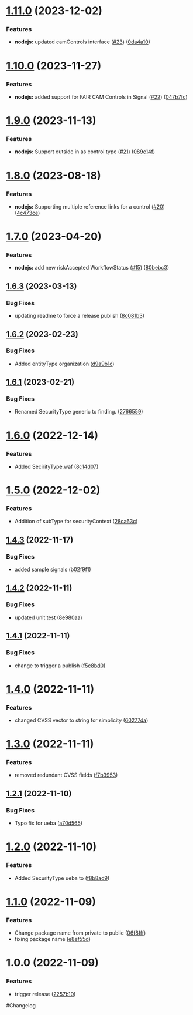 # [1.11.0](https://github.com/Safe-Security/signal/compare/v1.10.0...v1.11.0) (2023-12-02)


### Features

* **nodejs:** updated camControls interface ([#23](https://github.com/Safe-Security/signal/issues/23)) ([0da4a10](https://github.com/Safe-Security/signal/commit/0da4a10776bc5a02c273dd296ade4972fca2dbe9))

# [1.10.0](https://github.com/Safe-Security/signal/compare/v1.9.0...v1.10.0) (2023-11-27)


### Features

* **nodejs:** added support for FAIR CAM Controls in Signal ([#22](https://github.com/Safe-Security/signal/issues/22)) ([047b7fc](https://github.com/Safe-Security/signal/commit/047b7fc53036adceb9d245236ccc5076e535b93e))

# [1.9.0](https://github.com/Safe-Security/signal/compare/v1.8.0...v1.9.0) (2023-11-13)


### Features

* **nodejs:** Support outside in as control type ([#21](https://github.com/Safe-Security/signal/issues/21)) ([089c14f](https://github.com/Safe-Security/signal/commit/089c14fc4f0cb77ee687ecc0c846a00f701e6555))

# [1.8.0](https://github.com/Safe-Security/signal/compare/v1.7.0...v1.8.0) (2023-08-18)


### Features

* **nodejs:** Supporting multiple reference links for a control ([#20](https://github.com/Safe-Security/signal/issues/20)) ([4c473ce](https://github.com/Safe-Security/signal/commit/4c473cef5841b07fe9181c9b74c3897b48c6bcbb))

# [1.7.0](https://github.com/Safe-Security/signal/compare/v1.6.3...v1.7.0) (2023-04-20)


### Features

* **nodejs:** add new riskAccepted WorkflowStatus ([#15](https://github.com/Safe-Security/signal/issues/15)) ([80bebc3](https://github.com/Safe-Security/signal/commit/80bebc3cf45ed43d65f1057db5566d65aba75e59))

## [1.6.3](https://github.com/Safe-Security/signal/compare/v1.6.2...v1.6.3) (2023-03-13)


### Bug Fixes

* updating readme to force a release publish ([8c081b3](https://github.com/Safe-Security/signal/commit/8c081b313f20d45a8d541ed24811de4f22ce0818))

## [1.6.2](https://github.com/Safe-Security/signal/compare/v1.6.1...v1.6.2) (2023-02-23)


### Bug Fixes

* Added entityType organization ([d9a9b1c](https://github.com/Safe-Security/signal/commit/d9a9b1c98f7da39ba8b9d6c7b0724620462d8000))

## [1.6.1](https://github.com/Safe-Security/signal/compare/v1.6.0...v1.6.1) (2023-02-21)


### Bug Fixes

* Renamed SecurityType generic to finding. ([2766559](https://github.com/Safe-Security/signal/commit/27665590522f0d9b296f70b11dbdb4b2d99d45e6))

# [1.6.0](https://github.com/Safe-Security/signal/compare/v1.5.0...v1.6.0) (2022-12-14)


### Features

* Added SecirityType.waf ([8c14d07](https://github.com/Safe-Security/signal/commit/8c14d0746136059b51776d2f14fe3b5cfc88a31f))

# [1.5.0](https://github.com/Safe-Security/signal/compare/v1.4.3...v1.5.0) (2022-12-02)


### Features

* Addition of subType for securityContext ([28ca63c](https://github.com/Safe-Security/signal/commit/28ca63cd8b55d5368e03d05c29d3739635c15674))

## [1.4.3](https://github.com/Safe-Security/signal/compare/v1.4.2...v1.4.3) (2022-11-17)


### Bug Fixes

* added sample signals ([b02f9f1](https://github.com/Safe-Security/signal/commit/b02f9f10553886cf4227afc92785eac6f9e584b0))

## [1.4.2](https://github.com/Safe-Security/signal/compare/v1.4.1...v1.4.2) (2022-11-11)


### Bug Fixes

* updated unit test ([8e980aa](https://github.com/Safe-Security/signal/commit/8e980aa53b95b5d62d0d9c7bd12c938676abb5b8))

## [1.4.1](https://github.com/Safe-Security/signal/compare/v1.4.0...v1.4.1) (2022-11-11)


### Bug Fixes

* change to trigger a publish ([f5c8bd0](https://github.com/Safe-Security/signal/commit/f5c8bd0666ef6791d56a0879ca950f7ac0e36f53))

# [1.4.0](https://github.com/Safe-Security/signal/compare/v1.3.0...v1.4.0) (2022-11-11)


### Features

* changed CVSS vector to string for simplicity ([60277da](https://github.com/Safe-Security/signal/commit/60277daf6b53eba41e047197fd9e6bf9db16556b))

# [1.3.0](https://github.com/Safe-Security/signal/compare/v1.2.1...v1.3.0) (2022-11-11)


### Features

* removed redundant CVSS fields ([f7b3953](https://github.com/Safe-Security/signal/commit/f7b3953cec2b498baa7ea5c9be9ff8629853c48e))

## [1.2.1](https://github.com/Safe-Security/signal/compare/v1.2.0...v1.2.1) (2022-11-10)


### Bug Fixes

* Typo fix for ueba ([a70d565](https://github.com/Safe-Security/signal/commit/a70d565c01f5b51c999e7f1eaae588202affafb1))

# [1.2.0](https://github.com/Safe-Security/signal/compare/v1.1.0...v1.2.0) (2022-11-10)


### Features

* Added SecurityType ueba to ([f8b8ad9](https://github.com/Safe-Security/signal/commit/f8b8ad9e9fc67dae37d2dba8f0a9bfb4b673f044))

# [1.1.0](https://github.com/Safe-Security/signal/compare/v1.0.0...v1.1.0) (2022-11-09)


### Features

* Change package name from private to public ([06f8fff](https://github.com/Safe-Security/signal/commit/06f8fff620c5099299791e6d1eb8ddd104a37174))
* fixing package name ([e8ef55d](https://github.com/Safe-Security/signal/commit/e8ef55dcd4b5009c88de97571c905cce8c7ff133))

# 1.0.0 (2022-11-09)


### Features

* trigger release ([2257b10](https://github.com/Safe-Security/signal/commit/2257b106132ffc2e8a222289cff8157385b46c19))

#Changelog
